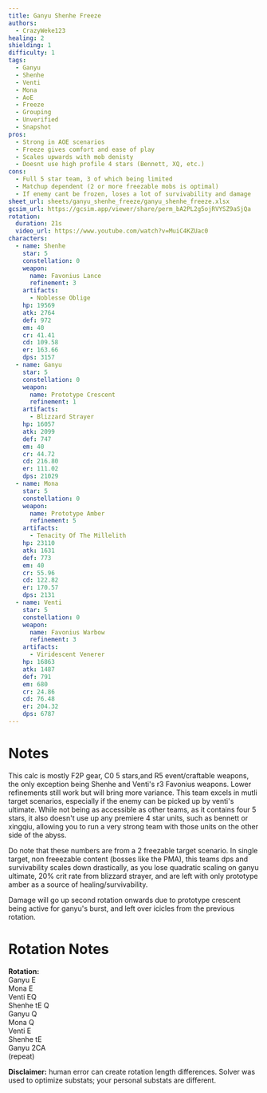 ```yaml
---
title: Ganyu Shenhe Freeze
authors:
  - CrazyWeke123
healing: 2
shielding: 1
difficulty: 1
tags:
  - Ganyu
  - Shenhe
  - Venti
  - Mona
  - AoE
  - Freeze
  - Grouping
  - Unverified
  - Snapshot
pros:
  - Strong in AOE scenarios
  - Freeze gives comfort and ease of play
  - Scales upwards with mob denisty
  - Doesnt use high profile 4 stars (Bennett, XQ, etc.)
cons:
  - Full 5 star team, 3 of which being limited
  - Matchup dependent (2 or more freezable mobs is optimal)
  - If enemy cant be frozen, loses a lot of survivability and damage
sheet_url: sheets/ganyu_shenhe_freeze/ganyu_shenhe_freeze.xlsx
gcsim_url: https://gcsim.app/viewer/share/perm_bA2PL2g5ojRVYSZ9aSjQa
rotation:
  duration: 21s
  video_url: https://www.youtube.com/watch?v=MuiC4KZUac0
characters:
  - name: Shenhe
    star: 5
    constellation: 0
    weapon:
      name: Favonius Lance
      refinement: 3
    artifacts:
      - Noblesse Oblige
    hp: 19569
    atk: 2764
    def: 972
    em: 40
    cr: 41.41
    cd: 109.58
    er: 163.66
    dps: 3157
  - name: Ganyu
    star: 5
    constellation: 0
    weapon:
      name: Prototype Crescent
      refinement: 1
    artifacts:
      - Blizzard Strayer
    hp: 16057
    atk: 2099
    def: 747
    em: 40
    cr: 44.72
    cd: 216.80
    er: 111.02
    dps: 21029
  - name: Mona
    star: 5
    constellation: 0
    weapon:
      name: Prototype Amber
      refinement: 5
    artifacts:
      - Tenacity Of The Millelith 
    hp: 23110
    atk: 1631
    def: 773
    em: 40
    cr: 55.96
    cd: 122.82
    er: 170.57
    dps: 2131
  - name: Venti
    star: 5
    constellation: 0
    weapon:
      name: Favonius Warbow
      refinement: 3
    artifacts:
      - Viridescent Venerer
    hp: 16863
    atk: 1487
    def: 791
    em: 680
    cr: 24.86
    cd: 76.48
    er: 204.32
    dps: 6787
---
```


# **Notes**

This calc is mostly F2P gear, C0 5 stars,and R5 event/craftable weapons, the only exception being Shenhe and Venti's r3 Favonius weapons. Lower refinements still work but will bring more variance. This team excels in mutli target scenarios, especially if the enemy can be picked up by venti's ultimate. While not being as accessible as other teams, as it contains four 5 stars, it also doesn't use up any premiere 4 star units, such as bennett or xingqiu, allowing you to run a very strong team with those units on the other side of the abyss.

Do note that these numbers are from a 2 freezable target scenario. In single target, non freeezable content (bosses like the PMA), this teams dps and survivability scales down drastically, as you lose quadratic scaling on ganyu ultimate, 20% crit rate from blizzard strayer, and are left with only prototype amber as a source of healing/survivability.

Damage will go up second rotation onwards due to prototype crescent being active for ganyu's burst, and left over icicles from the previous rotation.

# **Rotation Notes**

**Rotation:**  
Ganyu E  
Mona E  
Venti EQ  
Shenhe tE Q  
Ganyu Q   
Mona Q  
Venti E  
Shenhe tE  
Ganyu 2CA  
(repeat)

**Disclaimer:** human error can create rotation length differences. Solver was used to optimize substats; your personal substats are different.